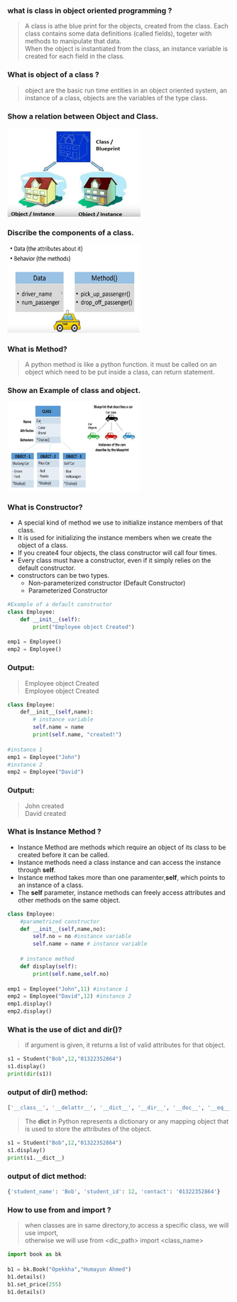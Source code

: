 ### what is class in object oriented programming ?
> A class is athe blue print for the objects, created from the class.
Each class contains some data definitions (called fields), togeter with methods to manipulate that data.  
When the object is instantiated from the class, an instance variable is created for each field in the class.  

### What is object of a class ?
> object are the basic run time entities in an object oriented system, an instance of a class, 
objects are the variables of the type class.

### Show a relation between Object and Class.
<img src="../../../public/images/class/class_object_relation.png" alt="Alternative text" width="300" height="200">

### Discribe the components of a class.
<img src="../../../public/images/class/class_components.png" alt="Alternative text" width="300" height="200">

### What is Method?
> A python method is like a python function. it must be called on an object which need to be put inside a class, can return statement.

### Show an Example of class and object.
<img src="../../../public/images/class/class_object_example.png" alt="Alternative text" width="300" height="200">

### What is Constructor?
- A special kind of method we use to initialize instance members of that class.
- It is used for initializing the instance members when we create the object of a class.
- If you create4 four objects, the class constructor will call four times.
- Every class must have a constructor, even if it simply relies on the default constructor.
- constructors can be two types.
  - Non-parameterized constructor (Default Constructor)
  - Parameterized Constructor


```python
#Example of a default constructor
class Employee:
    def __init__(self):
        print("Employee object Created")

emp1 = Employee()
emp2 = Employee()
``` 
### Output: 
> Employee object Created <br>
> Employee object Created

```python
class Employee:
    def__init__(self,name):
        # instance variable
        self.name = name
        print(self.name, "created!")

#instance 1
emp1 = Employee("John")
#instance 2
emp2 = Employee("David")
```
### Output: 
> John created <br>
> David created

### What is Instance Method ? 
- Instance Method are methods which require an object of its class to be created before it can be called.
- Instance methods need a class instance and can access the instance through __self__.
- Instance method takes more than one paramenter,__self__, which points to an instance of a class.
- The __self__ parameter, instance methods can freely access attributes and other methods on the same object.

```python
class Employee:
    #parametrized constructor
    def __init__(self,name,no):
        self.no = no #instance variable
        self.name = name # instance variable

    # instance method
    def display(self):
        print(self.name,self.no)
   
emp1 = Employee("John",11) #instance 1
emp2 = Employee("David",12) #instance 2
emp1.display()
emp2.display()
```

### What is the use of __dict__ and dir()? 
> if argument is given, it returns a list of valid attributes for that object.
```python
s1 = Student("Bob",12,"01322352864")
s1.display()
print(dir(s1))
```
### output of dir() method:
```python 
['__class__', '__delattr__', '__dict__', '__dir__', '__doc__', '__eq__', '__format__', '__ge__', '__getattribute__', '__gt__', '__hash__', '__init__', '__init_subclass__', '__le__', '__lt__', '__module__', '__ne__', '__new__', '__reduce__', '__reduce_ex__', '__repr__', '__setattr__', '__sizeof__', '__str__', '__subclasshook__', '__weakref__', 'contact', 'display', 'student_id', 'student_name']
```


> The __dict__ in Python represents a dictionary or any mapping object that is used to store the attributes of the object.
```python
s1 = Student("Bob",12,"01322352864")
s1.display()
print(s1.__dict__)
```

### output of __dict__ method:

```python
{'student_name': 'Bob', 'student_id': 12, 'contact': '01322352864'}
```


### How to use from and import ? 
> when classes are in same directory,to access a specific class, we will use import,<br>
otherwise we will use from <dic_path> import <class_name>

```python
import book as bk

b1 = bk.Book("Opekkha","Humayun Ahmed")
b1.details()
b1.set_price(255)
b1.details()
```
